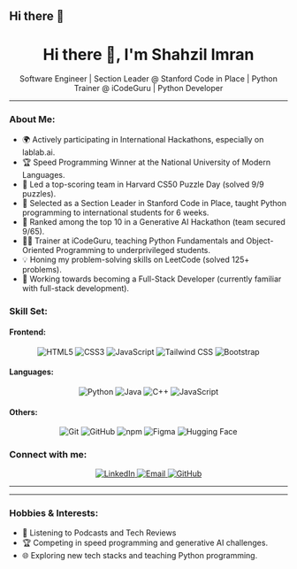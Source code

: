 ## Hi there 👋

<h1 align="center">Hi there 👋, I'm Shahzil Imran</h1>

<!--- <p align="center">
  <img src="https://github.com/your-profile-picture.png" width="100" height="100" />
</p> --->

<p align="center">
  Software Engineer | Section Leader @ Stanford Code in Place | Python Trainer @ iCodeGuru | Python Developer
</p>

---

### About Me:

- 🌍 Actively participating in International Hackathons, especially on lablab.ai.
- 🏆 Speed Programming Winner at the National University of Modern Languages.
- 🧩 Led a top-scoring team in Harvard CS50 Puzzle Day (solved 9/9 puzzles).
- 🏅 Selected as a Section Leader in Stanford Code in Place, taught Python programming to international students for 6 weeks.
- 🥇 Ranked among the top 10 in a Generative AI Hackathon (team secured 9/65).
- 👨‍🏫 Trainer at iCodeGuru, teaching Python Fundamentals and Object-Oriented Programming to underprivileged students.
- 💡 Honing my problem-solving skills on LeetCode (solved 125+ problems).
- 🌱 Working towards becoming a Full-Stack Developer (currently familiar with full-stack development).

### Skill Set:

#### Frontend:
<p align="center">
  <img src="https://img.shields.io/badge/HTML5-E34F26?style=for-the-badge&logo=html5&logoColor=white" alt="HTML5" />
  <img src="https://img.shields.io/badge/CSS3-1572B6?style=for-the-badge&logo=css3&logoColor=white" alt="CSS3" />
  <img src="https://img.shields.io/badge/JavaScript-F7DF1E?style=for-the-badge&logo=javascript&logoColor=black" alt="JavaScript" />
  <img src="https://img.shields.io/badge/Tailwind_CSS-38B2AC?style=for-the-badge&logo=tailwind-css&logoColor=white" alt="Tailwind CSS" />
  <img src="https://img.shields.io/badge/Bootstrap-7952B3?style=for-the-badge&logo=bootstrap&logoColor=white" alt="Bootstrap" />
</p>

#### Languages:
<p align="center">
  <img src="https://img.shields.io/badge/Python-3776AB?style=for-the-badge&logo=python&logoColor=white" alt="Python" />
  <img src="https://img.shields.io/badge/Java-007396?style=for-the-badge&logo=java&logoColor=white" alt="Java" />
  <img src="https://img.shields.io/badge/C++-00599C?style=for-the-badge&logo=cplusplus&logoColor=white" alt="C++" />
  <img src="https://img.shields.io/badge/JavaScript-F7DF1E?style=for-the-badge&logo=javascript&logoColor=black" alt="JavaScript" />
</p>

#### Others:
<p align="center">
  <img src="https://img.shields.io/badge/Git-F05032?style=for-the-badge&logo=git&logoColor=white" alt="Git" />
  <img src="https://img.shields.io/badge/GitHub-100000?style=for-the-badge&logo=github&logoColor=white" alt="GitHub" />
  <img src="https://img.shields.io/badge/npm-CB3837?style=for-the-badge&logo=npm&logoColor=white" alt="npm" />
  <img src="https://img.shields.io/badge/Figma-F24E1E?style=for-the-badge&logo=figma&logoColor=white" alt="Figma" />
  <img src="https://img.shields.io/badge/Hugging_Face-FFAE0D?style=for-the-badge&logo=hugging-face&logoColor=black" alt="Hugging Face" />
</p>

### Connect with me:

<p align="center">
  <a href="https://www.linkedin.com/in/shahzilimran" target="_blank">
    <img src="https://img.shields.io/badge/LinkedIn-0077B5?style=for-the-badge&logo=linkedin&logoColor=white" alt="LinkedIn" />
  </a>
  <a href="mailto:shahzil.imran@example.com" target="_blank">
    <img src="https://img.shields.io/badge/Email-D14836?style=for-the-badge&logo=gmail&logoColor=white" alt="Email" />
  </a>
  <a href="https://github.com/shahzilimran" target="_blank">
    <img src="https://img.shields.io/badge/GitHub-100000?style=for-the-badge&logo=github&logoColor=white" alt="GitHub" />
  </a>
</p>

---

<!--- ### GitHub Stats:

<p align="center">
  <img src="https://github-readme-stats.vercel.app/api?username=shahzilimran&show_icons=true&theme=radical" alt="GitHub Stats" />
</p>

<p align="center">
  <img src="https://github-readme-stats.vercel.app/api/top-langs/?username=shahzilimran&layout=compact&theme=radical" alt="Top Languages" />
</p>
--->
---

### Hobbies & Interests:
- 🎨 Listening to Podcasts and Tech Reviews
- 🏆 Competing in speed programming and generative AI challenges.
- 🌐 Exploring new tech stacks and teaching Python programming.
